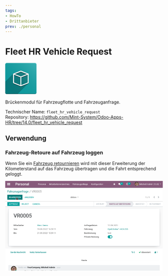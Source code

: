 ```yaml
---
tags:
- HowTo
- Drittanbieter
prev: ./personal
---
```

# Fleet HR Vehicle Request
![icon_oms_box](assets/icon_oms_box.png)

Brückenmodul für Fahrzeugflotte und Fahrzeuganfrage.

Technischer Name: `fleet_hr_vehicle_request`\
Repository: <https://github.com/Mint-System/Odoo-Apps-HR/tree/14.0/fleet_hr_vehicle_request>

## Verwendung

### Fahrzeug-Retoure auf Fahrzeug loggen

Wenn Sie ein [Fahrzeug retournieren](HR%20Vehicle%20Request.md#Fahrzeug%20retournieren) wird mit dieser Erweiterung der Kilometerstand auf das Fahrzeug übertragen und die Fahrt entsprechend geloggt.

![Fleet Employee Vehicle Request](assets/Fleet%20HR%20Vehicle%20Request.gif)